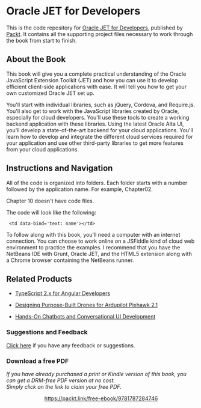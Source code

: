 


# Oracle JET for Developers
This is the code repository for [Oracle JET for Developers](https://www.packtpub.com/web-development/oracle-jet-developers?utm_source=github&utm_medium=repository&utm_campaign=9781787284746), published by [Packt](https://www.packtpub.com/?utm_source=github). It contains all the supporting project files necessary to work through the book from start to finish.
## About the Book
This book will give you a complete practical understanding of the Oracle JavaScript Extension Toolkit (JET) and how you can use it to develop efficient client-side applications with ease. It will tell you how to get your own customized Oracle JET set up.

You'll start with individual libraries, such as jQuery, Cordova, and Require.js. You'll also get to work with the JavaScript libraries created by Oracle, especially for cloud developers. You'll use these tools to create a working backend application with these libraries. Using the latest Oracle Alta UI, you'll develop a state-of-the-art backend for your cloud applications. You'll learn how to develop and integrate the different cloud services required for your application and use other third-party libraries to get more features from your cloud applications.
## Instructions and Navigation
All of the code is organized into folders. Each folder starts with a number followed by the application name. For example, Chapter02.

Chapter 10 doesn't have code files.

The code will look like the following:
```
 <td data-bind='text: name'></td>
```

To follow along with this book, you'll need a computer with an internet connection. You can choose to work online on a JSFiddle kind of cloud web environment to practice the examples. I recommend that you have the NetBeans IDE with Grunt, Oracle JET, and the HTML5 extension along with a Chrome browser containing the NetBeans runner.

## Related Products
* [TypeScript 2.x for Angular Developers](https://www.packtpub.com/web-development/typescript-angular-developers?utm_source=github&utm_medium=repository&utm_campaign=9781786460554)

* [Designing Purpose-Built Drones for Ardupilot Pixhawk 2.1](https://www.packtpub.com/hardware-and-creative/designing-purpose-build-drones-ardupilotpixhawk-21?utm_source=github&utm_medium=repository&utm_campaign=9781786469168)

* [Hands-On Chatbots and Conversational UI Development](https://www.packtpub.com/application-development/hands-chatbots-and-conversational-ui-development?utm_source=github&utm_medium=repository&utm_campaign=9781788294669)

### Suggestions and Feedback
[Click here](https://docs.google.com/forms/d/e/1FAIpQLSe5qwunkGf6PUvzPirPDtuy1Du5Rlzew23UBp2S-P3wB-GcwQ/viewform) if you have any feedback or suggestions.
### Download a free PDF

 <i>If you have already purchased a print or Kindle version of this book, you can get a DRM-free PDF version at no cost.<br>Simply click on the link to claim your free PDF.</i>
<p align="center"> <a href="https://packt.link/free-ebook/9781787284746">https://packt.link/free-ebook/9781787284746 </a> </p>